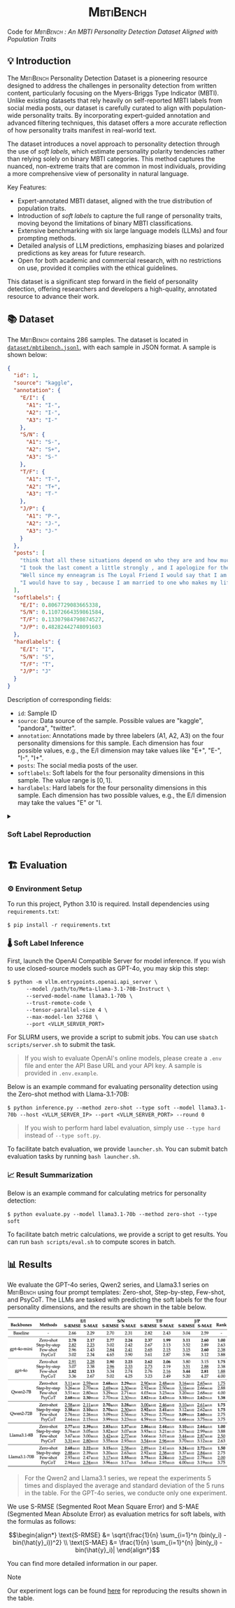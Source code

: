 <div align="center">

# <span style="font-variant:small-caps;">MbtiBench</span>

</div>

Code for <span style="font-variant:small-caps;">*MbtiBench*</span> *: An MBTI Personality Detection Dataset Aligned with Population Traits*

## 💡 Introduction

The <span style="font-variant:small-caps;">MbtiBench</span> Personality Detection Dataset is a pioneering resource designed to address the challenges in personality detection from written content, particularly focusing on the Myers-Briggs Type Indicator (MBTI). Unlike existing datasets that rely heavily on self-reported MBTI labels from social media posts, our dataset is carefully curated to align with population-wide personality traits. By incorporating expert-guided annotation and advanced filtering techniques, this dataset offers a more accurate reflection of how personality traits manifest in real-world text.

The dataset introduces a novel approach to personality detection through the use of *soft labels*, which estimate personality polarity tendencies rather than relying solely on binary MBTI categories. This method captures the nuanced, non-extreme traits that are common in most individuals, providing a more comprehensive view of personality in natural language.

Key Features:
- Expert-annotated MBTI dataset, aligned with the true distribution of population traits.
- Introduction of *soft labels* to capture the full range of personality traits, moving beyond the limitations of binary MBTI classifications.
- Extensive benchmarking with six large language models (LLMs) and four prompting methods.
- Detailed analysis of LLM predictions, emphasizing biases and polarized predictions as key areas for future research.
- Open for both academic and commercial research, with no restrictions on use, provided it complies with the ethical guidelines.

This dataset is a significant step forward in the field of personality detection, offering researchers and developers a high-quality, annotated resource to advance their work.

## 📚 Dataset

The <span style="font-variant:small-caps;">MbtiBench</span> contains 286 samples. The dataset is located in [`dataset/mbtibench.jsonl`](dataset/mbtibench.jsonl), with each sample in JSON format. A sample is shown below:
```json
{
  "id": 1,
  "source": "kaggle",
  "annotation": {
    "E/I": {
      "A1": "I-",
      "A2": "I-",
      "A3": "I-"
    },
    "S/N": {
      "A1": "S-",
      "A2": "S+",
      "A3": "S-"
    },
    "T/F": {
      "A1": "T-",
      "A2": "T+",
      "A3": "T-"
    },
    "J/P": {
      "A1": "P-",
      "A2": "J-",
      "A3": "J-"
    }
  },
  "posts": [
    "think that all these situations depend on who they are and how much you have in common. As years go by I find that life's experiences are a good way to let people know you and interact. ",
    "I took the last coment a little strongly , and I apologize for the level of my response. Since I am not 13 I find your retort, well childish.  Duty means always fulfilling; epinephrine Stuck on you- lionel Ritchie How could she thank you when 's will clearly be the winner. I will fullfill my duty in this battle for 's I work with somone who is incompetant( slow, lazy, and  lacking in brain power). I find myself doing most of his work as well as mine. I am blessed however to get the respect from my bosses I deserve ",
    "Well since my enneagram is The Loyal Friend I would say that I am that kind of friend. garden I tend to interested in things I like,but I am up to trying new things. As far as fashion I wear what I like not what is deemed acceptable. When I am tired I am less likely to want to do something ",
    "I would have to say , because I am married to one who makes my life great!:proud: I also go to music as a relief from trouble, but it always helps me. I especially like to listen to K-LOVE in these times. :happy: I would have to say music is and will be a big part of my life. I like most all kinds classical, rock, alternative, reggae, pop, jazz, blues. I have been to many concerts and enjoyed them all. I have "
  ],
  "softlabels": {
    "E/I": 0.8067729083665338,
    "S/N": 0.11072664359861584,
    "T/F": 0.13307984790874527,
    "J/P": 0.48282442748091603
  },
  "hardlabels": {
    "E/I": "I",
    "S/N": "S",
    "T/F": "T",
    "J/P": "J"
  }
}
```

Description of corresponding fields:
- `id`: Sample ID
- `source`: Data source of the sample. Possible values are "kaggle", "pandora", "twitter".
- `annotation`: Annotations made by three labelers (A1, A2, A3) on the four personality dimensions for this sample. Each dimension has four possible values, e.g., the E/I dimension may take values like "E+", "E-", "I-", "I+".
- `posts`: The social media posts of the user.
- `softlabels`: Soft labels for the four personality dimensions in this sample. The value range is $[0, 1]$.
- `hardlabels`: Hard labels for the four personality dimensions in this sample. Each dimension has two possible values, e.g., the E/I dimension may take the values "E" or "I.


<details>
<summary>

### Soft Label Reproduction

</summary>

The soft label values in [mbtibench.jsonl](dataset/mbtibench.jsonl) are automatically generated based on the labelers' annotations using the EM algorithm. If you wish to reproduce these soft label values, you can generate them using the [original dataset](dataset/mbtibench-nolabel.jsonl) by running the algorithm script as follows:
```shell
$ python dataset/em_softlabel.py
```

</details>

## 🏗️ Evaluation

### ⚙️ Environment Setup

To run this project, Python 3.10 is required. Install dependencies using `requirements.txt`:
```shell
$ pip install -r requirements.txt
```

### 🌡️ Soft Label Inference

First, launch the OpenAI Compatible Server for model inference. If you wish to use closed-source models such as GPT-4o, you may skip this step:
```shell
$ python -m vllm.entrypoints.openai.api_server \
      --model /path/to/Meta-Llama-3.1-70B-Instruct \
      --served-model-name llama3.1-70b \
      --trust-remote-code \
      --tensor-parallel-size 4 \
      --max-model-len 32768 \
      --port <VLLM_SERVER_PORT>
```
For SLURM users, we provide a script to submit jobs. You can use `sbatch scripts/server.sh` to submit the task.

> If you wish to evaluate OpenAI's online models, please create a `.env` file and enter the API Base URL and your API key. A sample is provided in `.env.example`.

Below is an example command for evaluating personality detection using the Zero-shot method with Llama-3.1-70B:
```shell
$ python inference.py --method zero-shot --type soft --model llama3.1-70b --host <VLLM_SERVER_IP> --port <VLLM_SERVER_PORT> --round 0
```

> If you wish to perform hard label evaluation, simply use `--type hard` instead of `--type soft.py`.

To facilitate batch evaluation, we provide `launcher.sh`. You can submit batch evaluation tasks by running `bash launcher.sh`.

### 📈 Result Summarization

Below is an example command for calculating metrics for personality detection:
```shell
$ python evaluate.py --model llama3.1-70b --method zero-shot --type soft
```

To facilitate batch metric calculations, we provide a script to get results. You can run `bash scripts/eval.sh` to compute scores in batch.

## 📊 Results

We evaluate the GPT-4o series, Qwen2 series, and Llama3.1 series on <span style="font-variant:small-caps;">MbtiBench</span> using four prompt templates: Zero-shot, Step-by-step, Few-shot, and PsyCoT. The LLMs are tasked with predicting the soft labels for the four personality dimensions, and the results are shown in the table below.

![](./images/softlabel.png)

> For the Qwen2 and Llama3.1 series, we repeat the experiments 5 times and displayed the average and standard deviation of the 5 runs in the table. For the GPT-4o series, we conducte only one experiment.

We use S-RMSE (Segmented Root Mean Square Error) and S-MAE (Segmented Mean Absolute Error) as evaluation metrics for soft labels, with the formulas as follows:
```math
\begin{align*}
  \text{S-RMSE} &= \sqrt{\frac{1}{n} \sum_{i=1}^n (bin(y_i) - bin(\hat{y}_i))^2} \\
  \text{S-MAE} &= \frac{1}{n} \sum_{i=1}^{n} |bin(y_i) - bin(\hat{y}_i)|
\end{align*}
```

You can find more detailed information in our paper.

> [!NOTE]
> Our experiment logs can be found [here](./results-reproduce) for reproducing the results shown in the table.
